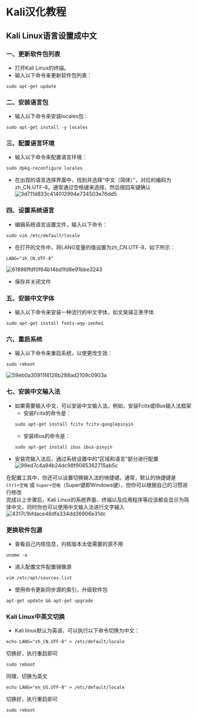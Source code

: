 # Kali汉化教程

## Kali Linux语言设置成中文

### 一、更新软件包列表
- 打开Kali Linux的终端。  
- 输入以下命令来更新软件包列表：  
```
sudo apt-get update
```

### 二、安装语言包
- 输入以下命令来安装locales包：  
```
sudo apt-get install -y locales
```

### 三、配置语言环境
- 输入以下命令来配置语言环境：  
```
sudo dpkg-reconfigure locales
```
- 在出现的语言选择界面中，找到并选择“中文（简体）”，对应的编码为zh_CN.UTF-8。通常通过空格键来选择，然后按回车键确认  
![3d711d833c414012994e734503e76dd5](https://github.com/user-attachments/assets/218066b8-1113-4d5e-b28b-ce0caf957986)

### 四、设置系统语言
- 编辑系统语言设置文件，输入以下命令：
```
sudo vim /etc/default/locale
```
- 在打开的文件中，将LANG变量的值设置为zh_CN.UTF-8，如下所示：
```
LANG="zh_CN.UTF-8"
```
![61896ffdf0f64b14bd1fd8e91bbe3243](https://github.com/user-attachments/assets/c04d087e-7b1d-4245-b09d-404a89876899)  

- 保存并关闭文件

### 五、安装中文字体
- 输入以下命令来安装一种流行的中文字体，如文泉驿正黑字体
```
sudo apt-get install fonts-wqy-zenhei
```

### 六、重启系统
- 输入以下命令来重启系统，以使更改生效：
```
sudo reboot
```
![59eb0a30911f4126b288ad2109c0903a](https://github.com/user-attachments/assets/33e6863-2a6e-4a8c-b3a3-9cce807b1469)  

### 七、安装中文输入法
- 如果需要输入中文，可以安装中文输入法。例如，安装Fcitx或IBus输入法框架  
  - 安装Fcitx的命令是：  
  ```
  sudo apt-get install fcitx fcitx-googlepinyin
  ```
  - 安装IBus的命令是：
  ```
  sudo apt-get install ibus ibus-pinyin
  ```
- 安装完输入法后，通过系统设置中的“区域和语言”部分进行配置  
![99ed7c4a94b24dc98f9085362715ab5c](https://github.com/user-attachments/assets/94e2c412-77ab-4c9f-935e-a9c46169d90b)  

在配置工具中，你还可以设置切换输入法的快捷键。通常，默认的快捷键是 `Ctrl+空格` 或 `Super+空格`（Super键即Windows键），但你可以根据自己的习惯进行修改  
完成以上步骤后，Kali Linux的系统界面、终端以及应用程序等应该都会显示为简体中文，同时你也可以使用中文输入法进行文字输入  
![4317c1bfdace48dfa334dd36906e31dc](https://github.com/user-attachments/assets/ce9228a7-dd0a-4c55-b5a9-9f25156c7917)  

### 更换软件包源
- 查看自己内核信息，内核版本太低需要的源不用
```
uname -a
```
- 进入配置文件配置镜像源
```
vim /etc/apt/sources.list
```
- 使用命令更新同步源的索引，升级软件包
```
apt-get update && apt-get upgrade
```

### Kali Linux中英文切换
- Kali linux默认为英语，可以执行以下命令切换为中文：  
```
echo LANG="zh_CN.UTF-8" > /etc/default/locale
```
切换好，执行重启即可  
```
sudo reboot
```
同理，切换为英文  
```
echo LANG="en_US.UTF-8" > /etc/default/locale
```
切换好，执行重启即可  
```
sudo reboot
```
